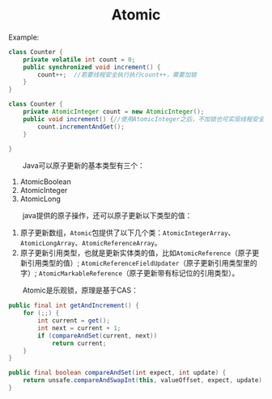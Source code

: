 # <center>Atomic</center>



Example:

``` java
class Counter {
    private volatile int count = 0;
    public synchronized void increment() {
        count++;  //若要线程安全执行执行count++，需要加锁
    }
}

class Counter {
    private AtomicInteger count = new AtomicInteger(); 
    public void increment() {//使用AtomicInteger之后，不加锁也可实现线程安全
        count.incrementAndGet();
    }
       
}
```

&#12288;&#12288;Java可以原子更新的基本类型有三个：
1. AtomicBoolean
2. AtomicInteger
3. AtomicLong

&#12288;&#12288;java提供的原子操作，还可以原子更新以下类型的值：
1. 原子更新数组，`Atomic`包提供了以下几个类：`AtomicIntegerArray`、`AtomicLongArray`、`AtomicReferenceArray`。
2. 原子更新引用类型，也就是更新实体类的值，比如`AtomicReference`（原子更新引用类型的值）; `AtomicReferenceFieldUpdater`（原子更新引用类型里的字）; `AtomicMarkableReference`（原子更新带有标记位的引用类型）。

&#12288;&#12288;Atomic是乐观锁，原理是基于CAS：

``` java
public final int getAndIncrement() {
    for (;;) {
        int current = get();
        int next = current + 1;
        if (compareAndSet(current, next))
            return current;
    }
}

public final boolean compareAndSet(int expect, int update) {
    return unsafe.compareAndSwapInt(this, valueOffset, expect, update);
}
```
